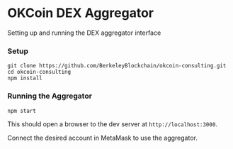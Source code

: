 # OKCoin DEX Aggregator

Setting up and running the DEX aggregator interface

### Setup

```
git clone https://github.com/BerkeleyBlockchain/okcoin-consulting.git
cd okcoin-consulting
npm install
```

### Running the Aggregator

```
npm start
```

This should open a browser to the dev server at `http://localhost:3000`.

Connect the desired account in MetaMask to use the aggregator.
